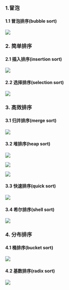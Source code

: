 ### 1.冒泡

#### 1.1 冒泡排序(bubble sort)

![](images/bubble%20sort.png)

### 2. 简单排序

#### 2.1 插入排序(insertion sort)

![](images/insertion%20sort.png)

#### 2.2 选择排序(selection sort)

![](images/selection%20sort.png)

### 3. 高效排序

#### 3.1 归并排序(merge sort)

![](images/merge%20sort.png)

#### 3.2 堆排序(heap sort)

![](images/heap%20sort%201.png)

![](images/heap%20sort%202.png)

![](images/heap%20sort%203.png)

#### 3.3 快速排序(quick sort)

![](images/quick%20sort.png)

#### 3.4 希尔排序(shell sort)

![](images/shell%20sort.png)

### 4. 分布排序

#### 4.1 桶排序(bucket sort)

![](images/bucket%20sort.png)

#### 4.2 基数排序(radix sort)

![](images/radix%20sort.png)
